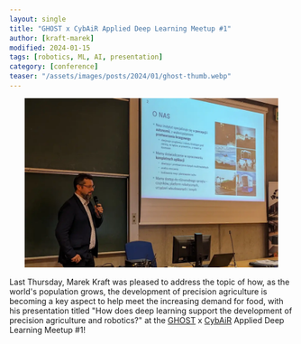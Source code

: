 ```yaml
---
layout: single
title: "GHOST x CybAiR Applied Deep Learning Meetup #1"
author: [kraft-marek]
modified: 2024-01-15
tags: [robotics, ML, AI, presentation]
category: [conference]
teaser: "/assets/images/posts/2024/01/ghost-thumb.webp"
---
```


<p align="center">
    <img src="/assets/images/posts/2024/01/ghost.webp" height="300px" />
</p>

Last Thursday, Marek Kraft was pleased to address the topic of how, as the world's population grows, the development of precision agriculture is becoming a key aspect to help meet the increasing demand for food, with his presentation titled "How does deep learning support the development of precision agriculture and robotics?" at the [GHOST](https://www.facebook.com/pp.ghost) x [CybAiR](https://www.facebook.com/CybAiR) Applied Deep Learning Meetup #1!
